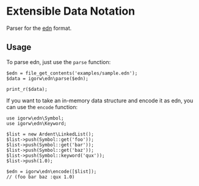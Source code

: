 # Extensible Data Notation

Parser for the [edn](https://github.com/edn-format/edn) format.

## Usage

To parse edn, just use the `parse` function:

    $edn = file_get_contents('examples/sample.edn');
    $data = igorw\edn\parse($edn);

    print_r($data);

If you want to take an in-memory data structure and encode it as edn, you can
use the `encode` function:

    use igorw\edn\Symbol;
    use igorw\edn\Keyword;

    $list = new Ardent\LinkedList();
    $list->push(Symbol::get('foo'));
    $list->push(Symbol::get('bar'));
    $list->push(Symbol::get('baz'));
    $list->push(Symbol::keyword('qux'));
    $list->push(1.0);

    $edn = igorw\edn\encode([$list]);
    // (foo bar baz :qux 1.0)
